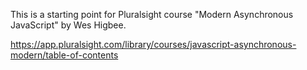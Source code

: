 This is a starting point for Pluralsight course "Modern Asynchronous JavaScript" by Wes Higbee. 

https://app.pluralsight.com/library/courses/javascript-asynchronous-modern/table-of-contents
